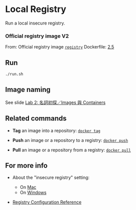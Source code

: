 # Local Registry

Run a local insecure registry.

### Official registry image V2

From: Official registry image [`registry`](https://hub.docker.com/_/registry/)
Dockerfile: [2.5](https://github.com/docker/distribution-library-image/blob/3b4a84c1f152b60688e99d2efadf305479541482/Dockerfile)



## Run

```bash
./run.sh
```


## Image naming

See slide [Lab 2: 名詞初探／Images 與 Containers](http://william-yeh.github.io/docker-workshop/slides/images.html#14)



## Related commands

- **Tag** an image into a repository: [`docker tag`](https://docs.docker.com/engine/reference/commandline/tag/)

- **Push** an image or a repository to a registry: [`docker push`](https://docs.docker.com/engine/reference/commandline/push/)


- **Pull** an image or a repository from a registry: [`docker pull`](https://docs.docker.com/engine/reference/commandline/pull/)




## For more info

- About the "insecure registry" setting:
    - On [Mac](https://docs.docker.com/docker-for-mac/)
    - On [Windows](https://docs.docker.com/docker-for-windows/)

- [Registry Configuration Reference](https://docs.docker.com/registry/configuration/)
